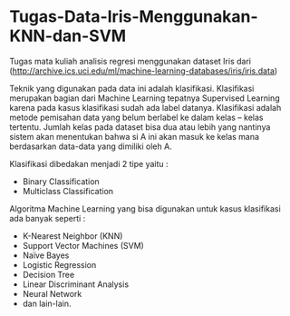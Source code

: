 # Tugas-Data-Iris-Menggunakan-KNN-dan-SVM
Tugas mata kuliah analisis regresi menggunakan dataset Iris dari (http://archive.ics.uci.edu/ml/machine-learning-databases/iris/iris.data)

Teknik yang digunakan pada data ini adalah klasifikasi. 
Klasifikasi merupakan bagian dari Machine Learning tepatnya Supervised Learning karena pada kasus klasifikasi sudah ada label datanya. Klasifikasi adalah metode pemisahan data yang belum berlabel ke dalam kelas – kelas tertentu. Jumlah kelas pada dataset bisa dua atau lebih yang nantinya sistem akan menentukan bahwa si A ini akan masuk ke kelas mana berdasarkan data-data yang dimiliki oleh A.

Klasifikasi dibedakan menjadi 2 tipe yaitu :
- Binary Classification
- Multiclass Classification

Algoritma Machine Learning yang bisa digunakan untuk kasus klasifikasi ada banyak seperti :
- K-Nearest Neighbor (KNN)
- Support Vector Machines (SVM)
- Naïve Bayes
- Logistic Regression
- Decision Tree
- Linear Discriminant Analysis
- Neural Network
- dan lain-lain.

